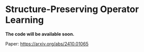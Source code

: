 # Structure-Preserving Operator Learning

**The code will be available soon.**

Paper: https://arxiv.org/abs/2410.01065
